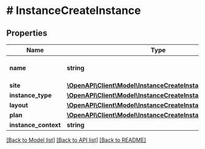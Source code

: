 # # InstanceCreateInstance

## Properties

Name | Type | Description | Notes
------------ | ------------- | ------------- | -------------
**name** | **string** | Name of the instance to be created. |
**site** | [**\OpenAPI\Client\Model\InstanceCreateInstanceSite**](InstanceCreateInstanceSite.md) |  |
**instance_type** | [**\OpenAPI\Client\Model\InstanceCreateInstanceInstanceType**](InstanceCreateInstanceInstanceType.md) |  |
**layout** | [**\OpenAPI\Client\Model\InstanceCreateInstanceLayout**](InstanceCreateInstanceLayout.md) |  |
**plan** | [**\OpenAPI\Client\Model\InstanceCreateInstancePlan**](InstanceCreateInstancePlan.md) |  |
**instance_context** | **string** | Environment | [optional]

[[Back to Model list]](../../README.md#models) [[Back to API list]](../../README.md#endpoints) [[Back to README]](../../README.md)
